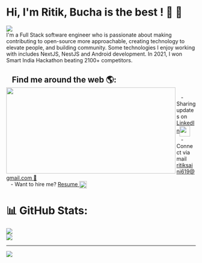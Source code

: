 # Hi, I'm Ritik, Bucha is the best ! 🙌 💁
![](https://komarev.com/ghpvc/?username=ritik619)<br/>
I'm a Full Stack software engineer who is passionate about making contributing to open-source more approachable, creating technology to elevate people, and building community. Some technologies I enjoy working with includes NextJS, NestJS and Android development.
In 2021, I won Smart India Hackathon beating 2100+ competitors. 

## &nbsp;&nbsp;&nbsp;Find me around the web 🌎: <a href="https://github.com/sponsors/ritik619"><img align="left" width="450" height="230" src="https://www.wingstechsolutions.com/wp-content/uploads/2022/03/full-stack-development.gif"></a>
<div align>&nbsp;&nbsp;&nbsp;- Sharing updates on <a href="https://www.linkedin.com/in/ritik1/">LinkedIn</a><img align="center" height="28" width="28" src="https://static.vecteezy.com/system/resources/previews/018/930/587/original/linkedin-logo-linkedin-icon-transparent-free-png.png"></img></div>
<div align>&nbsp;&nbsp;&nbsp;- Connect via mail <a href="mailto:ritiksaini619@gmail.com" href="https://www.linkedin.com/in/ritik1/">ritiksaini619@gmail.com 📧</a>
<div align>&nbsp;&nbsp;&nbsp;- Want to hire me? <a href="https://github.com/ritik619/ritik619/blob/4a39ade52b84f63d1751ca9a46ed066dc9554d3d/Ritik_Saini_FS_2_YOE.pdf">Resume </a> <img align="center" height="20" width="20" src="https://cdn-icons-png.flaticon.com/512/6614/6614677.png"></img></div>

# 📊 GitHub Stats:
![](https://github-readme-stats.vercel.app/api?username=ritik619&theme=dark&hide_border=true&include_all_commits=true&count_private=true)<br/>
![](https://github-readme-stats.vercel.app/api/top-langs/?username=EzioPearce&theme=dark&hide_border=true&include_all_commits=true&count_private=true&layout=compact)

---
[![](https://visitcount.itsvg.in/api?id=EzioPearce&icon=0&color=0)](https://visitcount.itsvg.in)

